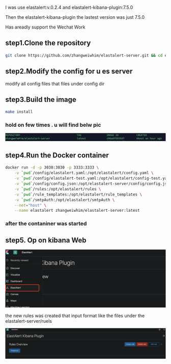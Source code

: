 I was use elastalert:v.0.2.4 and elastalert-kibana-plugin:7.5.0

Then the elastalert-kibana-plugin the lastest version was just 7.5.0  


Has areadly support the Wechat Work 

## step1.Clone the repository
```bash
git clone https://github.com/zhangweiwhim/elastalert-server.git && cd elastalert-server

```

## step2.Modify the config for u es server
modify all config files that files under config dir  


## step3.Build the image
```bash
make install
```
### hold on few times . u will find belw pic

![image](http://github.com/zhangweiwhim/readme_add_pic/raw/master/images/elasalert1.png)


## step4.Run the Docker container

```bash
docker run -d -p 3030:3030 -p 3333:3333 \
    -v `pwd`/config/elastalert.yaml:/opt/elastalert/config.yaml \
    -v `pwd`/config/elastalert-test.yaml:/opt/elastalert/config-test.yaml \
    -v `pwd`/config/config.json:/opt/elastalert-server/config/config.json \
    -v `pwd`/rules:/opt/elastalert/rules \
    -v `pwd`/rule_templates:/opt/elastalert/rule_templates \
    -v `pwd`/smtpAuth:/opt/elastalert/smtpAuth \
    --net="host" \
    --name elastalert zhangweiwhim/elastalert-server:latest

```

### after the contaniner was started

## step5. Op on kibana Web 

![image](http://github.com/zhangweiwhim/readme_add_pic/raw/master/images/elastalert2-1.png)

the new rules was created that input format like the files under the elastalert-server/ruels 


![image](http://github.com/zhangweiwhim/readme_add_pic/raw/master/images/elastalert2-2.png)

